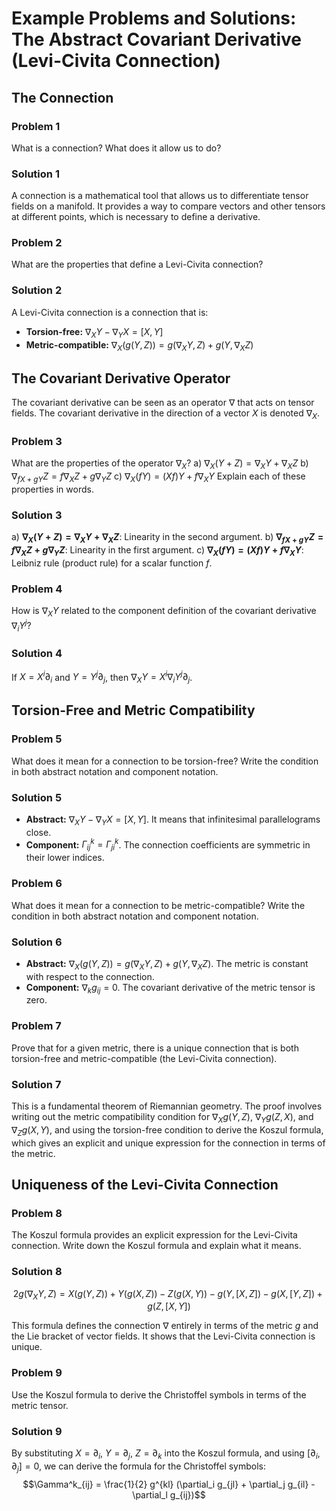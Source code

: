 # Example Problems and Solutions: The Abstract Covariant Derivative (Levi-Civita Connection)

## The Connection

### Problem 1
What is a connection? What does it allow us to do?

### Solution 1
A connection is a mathematical tool that allows us to differentiate tensor fields on a manifold. It provides a way to compare vectors and other tensors at different points, which is necessary to define a derivative.

### Problem 2
What are the properties that define a Levi-Civita connection?

### Solution 2
A Levi-Civita connection is a connection that is:
- **Torsion-free:** $\nabla_X Y - \nabla_Y X = [X, Y]$
- **Metric-compatible:** $\nabla_X (g(Y, Z)) = g(\nabla_X Y, Z) + g(Y, \nabla_X Z)$

## The Covariant Derivative Operator

The covariant derivative can be seen as an operator $\nabla$ that acts on tensor fields. The covariant derivative in the direction of a vector $X$ is denoted $\nabla_X$.

### Problem 3
What are the properties of the operator $\nabla_X$?
a) $\nabla_X(Y + Z) = \nabla_X Y + \nabla_X Z$
b) $\nabla_{fX + gY} Z = f \nabla_X Z + g \nabla_Y Z$
c) $\nabla_X(fY) = (Xf)Y + f \nabla_X Y$
Explain each of these properties in words.

### Solution 3
a) **$\nabla_X(Y + Z) = \nabla_X Y + \nabla_X Z$**: Linearity in the second argument.
b) **$\nabla_{fX + gY} Z = f \nabla_X Z + g \nabla_Y Z$**: Linearity in the first argument.
c) **$\nabla_X(fY) = (Xf)Y + f \nabla_X Y$**: Leibniz rule (product rule) for a scalar function $f$.

### Problem 4
How is $\nabla_X Y$ related to the component definition of the covariant derivative $\nabla_i Y^j$?

### Solution 4
If $X = X^i \partial_i$ and $Y = Y^j \partial_j$, then $\nabla_X Y = X^i \nabla_i Y^j \partial_j$.

## Torsion-Free and Metric Compatibility

### Problem 5
What does it mean for a connection to be torsion-free? Write the condition in both abstract notation and component notation.

### Solution 5
- **Abstract:** $\nabla_X Y - \nabla_Y X = [X, Y]$. It means that infinitesimal parallelograms close.
- **Component:** $\Gamma^k_{ij} = \Gamma^k_{ji}$. The connection coefficients are symmetric in their lower indices.

### Problem 6
What does it mean for a connection to be metric-compatible? Write the condition in both abstract notation and component notation.

### Solution 6
- **Abstract:** $\nabla_X (g(Y, Z)) = g(\nabla_X Y, Z) + g(Y, \nabla_X Z)$. The metric is constant with respect to the connection.
- **Component:** $\nabla_k g_{ij} = 0$. The covariant derivative of the metric tensor is zero.

### Problem 7
Prove that for a given metric, there is a unique connection that is both torsion-free and metric-compatible (the Levi-Civita connection).

### Solution 7
This is a fundamental theorem of Riemannian geometry. The proof involves writing out the metric compatibility condition for $\nabla_X g(Y,Z)$, $\nabla_Y g(Z,X)$, and $\nabla_Z g(X,Y)$, and using the torsion-free condition to derive the Koszul formula, which gives an explicit and unique expression for the connection in terms of the metric.

## Uniqueness of the Levi-Civita Connection

### Problem 8
The Koszul formula provides an explicit expression for the Levi-Civita connection. Write down the Koszul formula and explain what it means.

### Solution 8
$$2g(\nabla_X Y, Z) = X(g(Y,Z)) + Y(g(X,Z)) - Z(g(X,Y)) - g(Y, [X,Z]) - g(X, [Y,Z]) + g(Z, [X,Y])$$

This formula defines the connection $\nabla$ entirely in terms of the metric $g$ and the Lie bracket of vector fields. It shows that the Levi-Civita connection is unique.

### Problem 9
Use the Koszul formula to derive the Christoffel symbols in terms of the metric tensor.

### Solution 9
By substituting $X = \partial_i$, $Y = \partial_j$, $Z = \partial_k$ into the Koszul formula, and using $[\partial_i, \partial_j] = 0$, we can derive the formula for the Christoffel symbols:
$$\Gamma^k_{ij} = \frac{1}{2} g^{kl} (\partial_i g_{jl} + \partial_j g_{il} - \partial_l g_{ij})$$